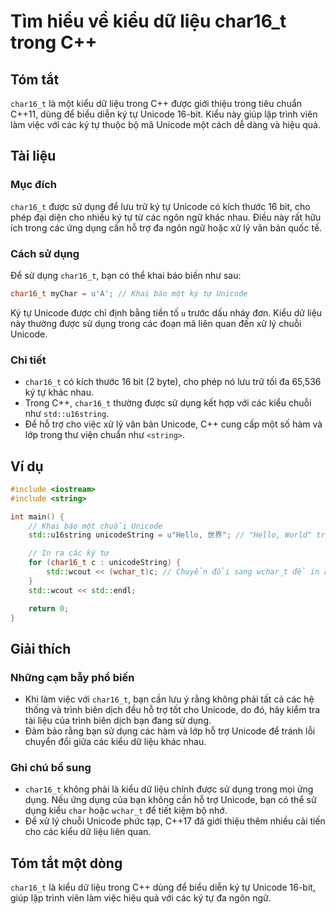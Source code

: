 <!--
Meta Description: # Tìm hiểu về kiểu dữ liệu char16_t trong C++ ## Tóm tắt `char16_t` là một kiểu dữ liệu trong C++ được giới thiệu trong tiêu chuẩn C++11, dùng để biểu...
Meta Keywords: unicode, dụng, char16_t, các, kiểu
-->

# Tìm hiểu về kiểu dữ liệu char16_t trong C++

## Tóm tắt
`char16_t` là một kiểu dữ liệu trong C++ được giới thiệu trong tiêu chuẩn C++11, dùng để biểu diễn ký tự Unicode 16-bit. Kiểu này giúp lập trình viên làm việc với các ký tự thuộc bộ mã Unicode một cách dễ dàng và hiệu quả.

## Tài liệu
### Mục đích
`char16_t` được sử dụng để lưu trữ ký tự Unicode có kích thước 16 bit, cho phép đại diện cho nhiều ký tự từ các ngôn ngữ khác nhau. Điều này rất hữu ích trong các ứng dụng cần hỗ trợ đa ngôn ngữ hoặc xử lý văn bản quốc tế.

### Cách sử dụng
Để sử dụng `char16_t`, bạn có thể khai báo biến như sau:
```cpp
char16_t myChar = u'A'; // Khai báo một ký tự Unicode
```
Ký tự Unicode được chỉ định bằng tiền tố `u` trước dấu nháy đơn. Kiểu dữ liệu này thường được sử dụng trong các đoạn mã liên quan đến xử lý chuỗi Unicode.

### Chi tiết
- `char16_t` có kích thước 16 bit (2 byte), cho phép nó lưu trữ tối đa 65,536 ký tự khác nhau.
- Trong C++, `char16_t` thường được sử dụng kết hợp với các kiểu chuỗi như `std::u16string`.
- Để hỗ trợ cho việc xử lý văn bản Unicode, C++ cung cấp một số hàm và lớp trong thư viện chuẩn như `<string>`.

## Ví dụ
```cpp
#include <iostream>
#include <string>

int main() {
    // Khai báo một chuỗi Unicode
    std::u16string unicodeString = u"Hello, 世界"; // "Hello, World" trong tiếng Trung

    // In ra các ký tự
    for (char16_t c : unicodeString) {
        std::wcout << (wchar_t)c; // Chuyển đổi sang wchar_t để in ra
    }
    std::wcout << std::endl;

    return 0;
}
```

## Giải thích
### Những cạm bẫy phổ biến
- Khi làm việc với `char16_t`, bạn cần lưu ý rằng không phải tất cả các hệ thống và trình biên dịch đều hỗ trợ tốt cho Unicode, do đó, hãy kiểm tra tài liệu của trình biên dịch bạn đang sử dụng.
- Đảm bảo rằng bạn sử dụng các hàm và lớp hỗ trợ Unicode để tránh lỗi chuyển đổi giữa các kiểu dữ liệu khác nhau.

### Ghi chú bổ sung
- `char16_t` không phải là kiểu dữ liệu chính được sử dụng trong mọi ứng dụng. Nếu ứng dụng của bạn không cần hỗ trợ Unicode, bạn có thể sử dụng kiểu `char` hoặc `wchar_t` để tiết kiệm bộ nhớ.
- Để xử lý chuỗi Unicode phức tạp, C++17 đã giới thiệu thêm nhiều cải tiến cho các kiểu dữ liệu liên quan.

## Tóm tắt một dòng
`char16_t` là kiểu dữ liệu trong C++ dùng để biểu diễn ký tự Unicode 16-bit, giúp lập trình viên làm việc hiệu quả với các ký tự đa ngôn ngữ.